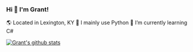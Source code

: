 ### Hi 👋 I'm Grant!

:earth_americas: Located in Lexington, KY
:snake: I mainly use Python
🌱 I’m currently learning C#


[![Grant's github stats](https://github-readme-stats.vercel.app/api?username=granthicks&count_private=true&show_icons=true&theme=radical&hide_rank=false)](https://github.com/anuraghazra/github-readme-stats)

